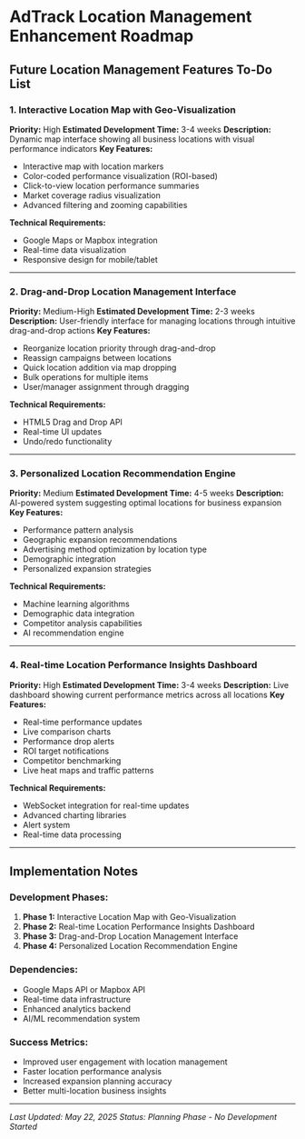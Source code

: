 # AdTrack Location Management Enhancement Roadmap

## Future Location Management Features To-Do List

### 1. Interactive Location Map with Geo-Visualization
**Priority:** High
**Estimated Development Time:** 3-4 weeks
**Description:** Dynamic map interface showing all business locations with visual performance indicators
**Key Features:**
- Interactive map with location markers
- Color-coded performance visualization (ROI-based)
- Click-to-view location performance summaries
- Market coverage radius visualization
- Advanced filtering and zooming capabilities

**Technical Requirements:**
- Google Maps or Mapbox integration
- Real-time data visualization
- Responsive design for mobile/tablet

---

### 2. Drag-and-Drop Location Management Interface
**Priority:** Medium-High
**Estimated Development Time:** 2-3 weeks
**Description:** User-friendly interface for managing locations through intuitive drag-and-drop actions
**Key Features:**
- Reorganize location priority through drag-and-drop
- Reassign campaigns between locations
- Quick location addition via map dropping
- Bulk operations for multiple items
- User/manager assignment through dragging

**Technical Requirements:**
- HTML5 Drag and Drop API
- Real-time UI updates
- Undo/redo functionality

---

### 3. Personalized Location Recommendation Engine
**Priority:** Medium
**Estimated Development Time:** 4-5 weeks
**Description:** AI-powered system suggesting optimal locations for business expansion
**Key Features:**
- Performance pattern analysis
- Geographic expansion recommendations
- Advertising method optimization by location type
- Demographic integration
- Personalized expansion strategies

**Technical Requirements:**
- Machine learning algorithms
- Demographic data integration
- Competitor analysis capabilities
- AI recommendation engine

---

### 4. Real-time Location Performance Insights Dashboard
**Priority:** High
**Estimated Development Time:** 3-4 weeks
**Description:** Live dashboard showing current performance metrics across all locations
**Key Features:**
- Real-time performance updates
- Live comparison charts
- Performance drop alerts
- ROI target notifications
- Competitor benchmarking
- Live heat maps and traffic patterns

**Technical Requirements:**
- WebSocket integration for real-time updates
- Advanced charting libraries
- Alert system
- Real-time data processing

---

## Implementation Notes

### Development Phases:
1. **Phase 1:** Interactive Location Map with Geo-Visualization
2. **Phase 2:** Real-time Location Performance Insights Dashboard
3. **Phase 3:** Drag-and-Drop Location Management Interface
4. **Phase 4:** Personalized Location Recommendation Engine

### Dependencies:
- Google Maps API or Mapbox API
- Real-time data infrastructure
- Enhanced analytics backend
- AI/ML recommendation system

### Success Metrics:
- Improved user engagement with location management
- Faster location performance analysis
- Increased expansion planning accuracy
- Better multi-location business insights

---

*Last Updated: May 22, 2025*
*Status: Planning Phase - No Development Started*